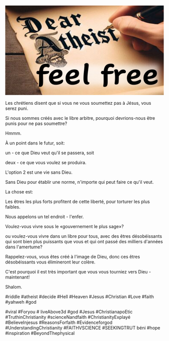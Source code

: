 ![Video cover image](../cover.jpg "cover photo")

Les chrétiens disent que si vous ne vous soumettez pas à Jésus, vous serez puni.

Si nous sommes créés avec le libre arbitre, pourquoi devrions-nous être punis pour ne pas soumettre?

Hmmm.

À un point dans le futur, soit:

un - ce que Dieu veut qu'il se passera, soit

deux - ce que vous voulez se produira.

L'option 2 est une vie sans Dieu.

Sans Dieu pour établir une norme, n'importe qui peut faire ce qu'il veut.

La chose est:

Les êtres les plus forts profitent de cette liberté, pour torturer les plus faibles.

Nous appelons un tel endroit - l'enfer.

Voulez-vous vivre sous le «gouvernement le plus sage»?

ou voulez-vous vivre dans un libre pour tous, avec des êtres désobéissants qui sont bien plus puissants que vous et qui ont passé des milliers d'années dans l'amertume?

Rappelez-vous, vous êtes créé à l'image de Dieu, donc ces êtres désobéissants vous élimineront leur colère.

C'est pourquoi il est très important que vous vous tourniez vers Dieu - maintenant!

Shalom.

#riddle #atheist #decide #Hell #Heaven #Jesus #Christian #Love #faith #yahweh #god

#viral #Foryou # liveAbove3d #god #Jesus #ChristianapoEtic #TruthinChristianity #scienceNandfaith #ChristianityExplayé #BelieveInjesus #ReasonsForfaith #Evidenceforgod #UnderstandingChristianity #FAITHVSCIENCE #SEEKINGTRUT béni #hope #inspiration #BeyondThephysical
